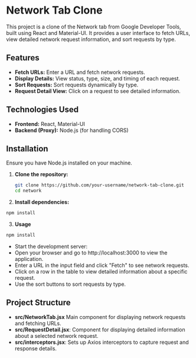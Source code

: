 # Network Tab Clone

This project is a clone of the Network tab from Google Developer Tools, built using React and Material-UI. It provides a user interface to fetch URLs, view detailed network request information, and sort requests by type.

## Features

- **Fetch URLs:** Enter a URL and fetch network requests.
- **Display Details:** View status, type, size, and timing of each request.
- **Sort Requests:** Sort requests dynamically by type.
- **Request Detail View:** Click on a request to see detailed information.

## Technologies Used

- **Frontend:** React, Material-UI
- **Backend (Proxy):** Node.js (for handling CORS)

## Installation

Ensure you have Node.js installed on your machine.

1. **Clone the repository:**

   ```bash
   git clone https://github.com/your-username/network-tab-clone.git
   cd network
   ```
2. **Install dependencies:**

  ```bash
  npm install
   ```
3. **Usage**

  ```bash
  npm install
   ```
- Start the development server:
- Open your browser and go to http://localhost:3000 to view the application.
- Enter a URL in the input field and click "Fetch" to see network requests.
- Click on a row in the table to view detailed information about a specific request.
- Use the sort buttons to sort requests by type.

## Project Structure

- **src/NetworkTab.jsx**  Main component for displaying network requests and fetching URLs.
- **src/RequestDetail.jsx**: Component for displaying detailed information about a selected network request.
- **src/interceptors.jsx**: Sets up Axios interceptors to capture request and response details.
